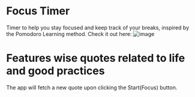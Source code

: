 # Focus Timer
 Timer to help you stay focused and keep track of your breaks, inspired by the Pomodoro Learning method.
 Check it out here:
![image](https://user-images.githubusercontent.com/94224275/170738896-b1eadefe-9fc5-44da-a904-8c507d187a76.png)

# Features wise quotes related to life and good practices
The app will fetch a new quote upon clicking the Start(Focus) button.
